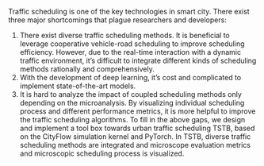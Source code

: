 Traffic scheduling is one of the key technologies in smart city.
There exist three major shortcomings that plague researchers and developers:
1) There exist diverse traffic scheduling methods. It is beneficial to leverage cooperative vehicle-road scheduling to improve scheduling efficiency. However, due to the real-time interaction with a dynamic traffic environment, it’s difficult to integrate different kinds of scheduling methods rationally and comprehensively.
2) With the development of deep learning, it’s cost and complicated to implement state-of-the-art models.
3) It is hard to analyze the impact of coupled scheduling methods only depending on the microanalysis. By visualizing individual scheduling process and different performance metrics, it is more helpful to improve the traffic scheduling algorithms.
To fill in the above gaps, we design and implement a tool box towards urban traffic scheduling TSTB, based on the CityFlow simulation kernel and PyTorch. 
In TSTB, diverse traffic scheduling methods are integrated and microscope evaluation metrics and microscopic scheduling process is visualized.
